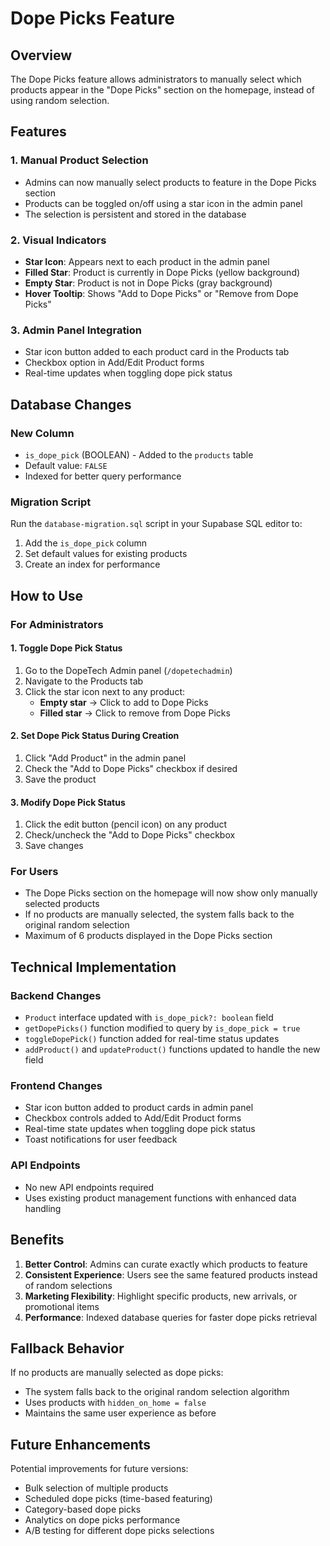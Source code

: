 # Dope Picks Feature

## Overview
The Dope Picks feature allows administrators to manually select which products appear in the "Dope Picks" section on the homepage, instead of using random selection.

## Features

### 1. Manual Product Selection
- Admins can now manually select products to feature in the Dope Picks section
- Products can be toggled on/off using a star icon in the admin panel
- The selection is persistent and stored in the database

### 2. Visual Indicators
- **Star Icon**: Appears next to each product in the admin panel
- **Filled Star**: Product is currently in Dope Picks (yellow background)
- **Empty Star**: Product is not in Dope Picks (gray background)
- **Hover Tooltip**: Shows "Add to Dope Picks" or "Remove from Dope Picks"

### 3. Admin Panel Integration
- Star icon button added to each product card in the Products tab
- Checkbox option in Add/Edit Product forms
- Real-time updates when toggling dope pick status

## Database Changes

### New Column
- `is_dope_pick` (BOOLEAN) - Added to the `products` table
- Default value: `FALSE`
- Indexed for better query performance

### Migration Script
Run the `database-migration.sql` script in your Supabase SQL editor to:
1. Add the `is_dope_pick` column
2. Set default values for existing products
3. Create an index for performance

## How to Use

### For Administrators

#### 1. Toggle Dope Pick Status
1. Go to the DopeTech Admin panel (`/dopetechadmin`)
2. Navigate to the Products tab
3. Click the star icon next to any product:
   - **Empty star** → Click to add to Dope Picks
   - **Filled star** → Click to remove from Dope Picks

#### 2. Set Dope Pick Status During Creation
1. Click "Add Product" in the admin panel
2. Check the "Add to Dope Picks" checkbox if desired
3. Save the product

#### 3. Modify Dope Pick Status
1. Click the edit button (pencil icon) on any product
2. Check/uncheck the "Add to Dope Picks" checkbox
3. Save changes

### For Users
- The Dope Picks section on the homepage will now show only manually selected products
- If no products are manually selected, the system falls back to the original random selection
- Maximum of 6 products displayed in the Dope Picks section

## Technical Implementation

### Backend Changes
- `Product` interface updated with `is_dope_pick?: boolean` field
- `getDopePicks()` function modified to query by `is_dope_pick = true`
- `toggleDopePick()` function added for real-time status updates
- `addProduct()` and `updateProduct()` functions updated to handle the new field

### Frontend Changes
- Star icon button added to product cards in admin panel
- Checkbox controls added to Add/Edit Product forms
- Real-time state updates when toggling dope pick status
- Toast notifications for user feedback

### API Endpoints
- No new API endpoints required
- Uses existing product management functions with enhanced data handling

## Benefits

1. **Better Control**: Admins can curate exactly which products to feature
2. **Consistent Experience**: Users see the same featured products instead of random selections
3. **Marketing Flexibility**: Highlight specific products, new arrivals, or promotional items
4. **Performance**: Indexed database queries for faster dope picks retrieval

## Fallback Behavior

If no products are manually selected as dope picks:
- The system falls back to the original random selection algorithm
- Uses products with `hidden_on_home = false`
- Maintains the same user experience as before

## Future Enhancements

Potential improvements for future versions:
- Bulk selection of multiple products
- Scheduled dope picks (time-based featuring)
- Category-based dope picks
- Analytics on dope picks performance
- A/B testing for different dope picks selections
